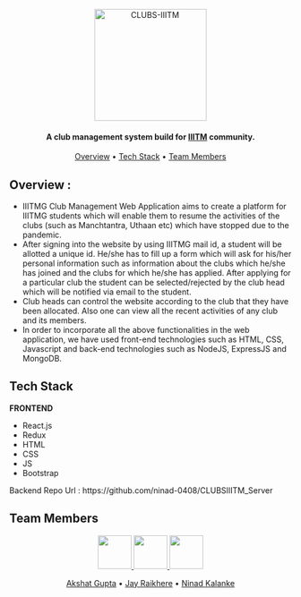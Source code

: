 <p align="center"><a href="https://clubs-iiitm.herokuapp.com/"><img src="https://user-images.githubusercontent.com/56078790/140655413-1db279d0-270f-4e0d-9442-c278de6b0328.png" alt="CLUBS-IIITM" width="200"></a></p>
<h4 align="center">A club management system build for  <a href="https://www.iiitm.ac.in/" target="_blank">IIITM</a> community.</h4>
<p align="center"> 
  <a href="#overview">Overview</a> •
<!--   <a href="#local-installation">Local Installation</a> • -->
  <a href="#tech-stack">Tech Stack</a> •
  <a href="#team-members">Team Members</a>
</p>


<p id="overview"></p>

## Overview :

*  IIITMG Club Management Web Application aims to create a platform for IIITMG students which will enable them to resume the activities of the clubs (such as Manchtantra, Uthaan etc) which have stopped due to the pandemic. 
*  After signing into the website by using IIITMG mail id, a student will be allotted a
unique id. He/she has to fill up a form which will ask for his/her personal
information such as information about the clubs which he/she has joined and the
clubs for which he/she has applied. After applying for a particular club the student
can be selected/rejected by the club head which will be notified via email to the
student. 
* Club heads can control the website according to the club that they have
been allocated. Also one can view all the recent activities of any club and its
members. 
* In order to incorporate all the above functionalities in the web application, we have used
front-end technologies such as HTML, CSS, Javascript and back-end
technologies such as NodeJS, ExpressJS and MongoDB.




<p id="tech-stack"></p>

## Tech Stack

<b>FRONTEND</b>
<ul>
    <li> React.js</li>
    <li> Redux </li>
		<li>HTML</li>
		<li>CSS</li>
		<li>JS</li>
                <li>Bootstrap</li>
</ul>

<p> Backend Repo Url : https://github.com/ninad-0408/CLUBSIIITM_Server 
<p id="team-members"></p>

## Team Members

<p align="center">

<a href="https://github.com/akshat45">
	<img src="https://github.com/akshat45.png" width="60px">
</a>

<a href="https://github.com/jayraikhere">
	<img src="https://github.com/jayraikhere.png" width="60px">
</a>
<a href="https://github.com/ninad-0408/">
	<img src="https://github.com/ninad-0408.png" width="60px">
</a>
</p>
<p align="center">
		<a href="https://github.com/akshat45">Akshat Gupta</a> •
		<a href="https://github.com/jayraikhere">Jay Raikhere</a> •
     <a href="https://github.com/ninad-0408/">Ninad Kalanke</a> 
</p>
